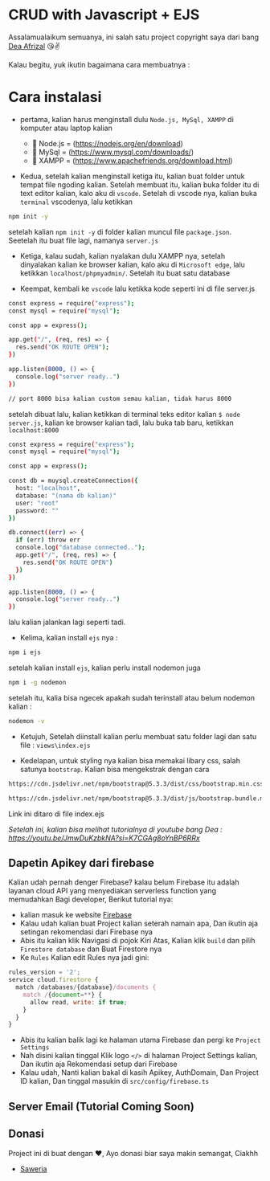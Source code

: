 # CRUD with Javascript + EJS

Assalamualaikum semuanya, ini salah satu project copyright saya dari bang [Dea Afrizal](https://www.youtube.com/@deaafrizal) 😘✌️

Kalau begitu, yuk ikutin bagaimana cara membuatnya :

# Cara instalasi
- pertama, kalian harus menginstall dulu `Node.js, MySql, XAMPP` di komputer atau laptop kalian
  - 🎯 Node.js = (https://nodejs.org/en/download)
  - 🎯 MySql = (https://www.mysql.com/downloads/)
  - 🎯 XAMPP = (https://www.apachefriends.org/download.html)

  
- Kedua, setelah kalian menginstall ketiga itu, kalian buat folder untuk tempat file ngoding kalian. Setelah membuat itu, kalian buka folder itu di text editor kalian, kalo aku di `vscode`. Setelah di vscode nya, kalian buka `terminal` vscodenya, lalu ketikkan
```bash
npm init -y 
```
setelah kalian `npm init -y` di folder kalian muncul file `package.json`. Seetelah itu buat file lagi, namanya `server.js`

- Ketiga, kalau sudah, kalian nyalakan dulu XAMPP nya, setelah dinyalakan kalian ke browser kalian, kalo aku di `Microsoft edge`, lalu ketikkan `localhost/phpmyadmin/`. Setelah itu buat satu database

- Keempat, kembali ke `vscode` lalu ketikka kode seperti ini di file server.js
```bash
const express = require("express");
const mysql = require("mysql");

const app = express();

app.get("/", (req, res) => {
  res.send("OK ROUTE OPEN");
})

app.listen(8000, () => {
  console.log("server ready..")
})

// port 8000 bisa kalian custom semau kalian, tidak harus 8000
```
setelah dibuat lalu, kalian ketikkan di terminal teks editor kalian `$ node server.js`, kalian ke browser kalian tadi, lalu buka tab baru, ketikkan `localhost:8000`
```bash
const express = require("express");
const mysql = require("mysql");

const app = express();

const db = muysql.createConnection({
  host: "localhost",
  database: "(nama db kalian)"
  user: "root"
  password: "" 
})

db.connect((err) => {
  if (err) throw err
  console.log("database connected..");
  app.get("/", (req, res) => {
    res.send("OK ROUTE OPEN")
  })
})

app.listen(8000, () => {
  console.log("server ready..")
})
```
lalu kalian jalankan lagi seperti tadi.

- Kelima, kalian install `ejs` nya :
```bash
npm i ejs
```
setelah kalian install `ejs`, kalian perlu install nodemon juga
```bash
npm i -g nodemon
```
setelah itu, kalia bisa ngecek apakah sudah terinstall atau belum nodemon kalian :
```bash
nodemon -v
```

- Ketujuh, Setelah diinstall kalian perlu membuat satu folder lagi dan satu file : `views\index.ejs`

- Kedelapan, untuk styling nya kalian bisa memakai libary css, salah satunya `bootstrap`. Kalian bisa mengekstrak dengan cara
```bash
https://cdn.jsdelivr.net/npm/bootstrap@5.3.3/dist/css/bootstrap.min.css
```
```bash
https://cdn.jsdelivr.net/npm/bootstrap@5.3.3/dist/js/bootstrap.bundle.min.js
```
Link ini ditaro di file index.ejs

*Setelah ini, kalian bisa melihat tutorialnya di youtube bang Dea : https://youtu.be/JmwDuKzbkNA?si=K7CGAg8oYnBP6RRx*



## Dapetin Apikey dari firebase

Kalian udah pernah denger Firebase? kalau belum Firebase itu adalah layanan cloud API yang menyediakan serverless function yang memudahkan Bagi developer, Berikut tutorial nya:
- kalian masuk ke website [Firebase](https://firebase.google.com/?hl=id)
- Kalau udah kalian buat Project kalian seterah namain apa, Dan ikutin aja setingan rekomendasi dari Firebase nya
- Abis itu kalian klik Navigasi di pojok Kiri Atas, Kalian klik `build` dan pilih `Firestore database` dan Buat Firestore nya
- Ke `Rules` Kalian edit Rules nya jadi gini:
```javascript
rules_version = '2';
service cloud.firestore {
  match /databases/{database}/documents {
    match /{document=**} {
      allow read, write: if true;
    }
  }
}
```
- Abis itu kalian balik lagi ke halaman utama Firebase dan pergi ke `Project Settings`
- Nah disini kalian tinggal Klik logo `</>` di halaman Project Settings kalian, Dan ikutin aja Rekomendasi setup dari Firebase
- Kalau udah, Nanti kalian bakal di kasih Apikey, AuthDomain, Dan Project ID kalian, Dan tinggal masukin di `src/config/firebase.ts`

## Server Email (Tutorial Coming Soon)

## Donasi
Project ini di buat dengan ❤️, Ayo donasi biar saya makin semangat, Ciakhh
- [Saweria](https://saweria.co/DitzOfc)
